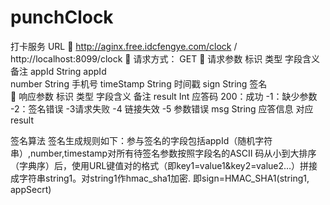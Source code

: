 # punchClock
打卡服务
URL
	http://aginx.free.idcfengye.com/clock / http://localhost:8099/clock
	请求方式： GET
	请求参数
标识	类型	字段含义	备注
appId	String	appId	
number	String	手机号	
timeStamp	String	时间戳	
sign	String	签名	
	响应参数
标识	类型	字段含义	备注
result	Int	应答码	200：成功 -1：缺少参数 -2：签名错误 -3请求失败 -4 链接失效 -5 参数错误
msg	String	应答信息	对应result


签名算法
签名生成规则如下：参与签名的字段包括appId（随机字符串）,number,timestamp对所有待签名参数按照字段名的ASCII 码从小到大排序（字典序）后，使用URL键值对的格式（即key1=value1&key2=value2…）拼接成字符串string1。对string1作hmac_sha1加密.
即sign=HMAC_SHA1(string1, appSecrt)
